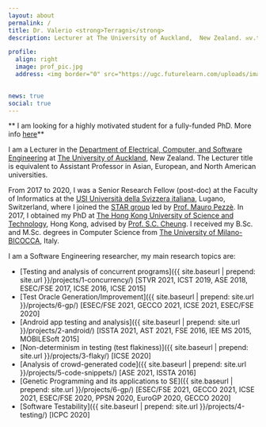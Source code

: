 ```yaml
---
layout: about
permalink: /
title: Dr. Valerio <strong>Terragni</strong>
description: Lecturer at The University of Auckland,  New Zealand. ✉️v.terragni AT auckland DOT ac DOT nz </a>

profile:
  align: right
  image: prof_pic.jpg
  address: <img border="0" src="https://ugc.futurelearn.com/uploads/images/eb/8c/eb8cfd6e-af59-4a09-a0f2-3e39078a7cb2.svg" height="60">
   

news: true
social: true
---
```

** I am looking for a highly motivated student for a fully-funded PhD. More info [here](https://valerio-terragni.github.io/phd-position-metamorphic-testing-auckland/)**

I am a Lecturer in the [Department of Electrical, Computer, and Software Engineering](https://www.auckland.ac.nz/en/engineering/about-the-faculty/electrical-computer-and-software-engineering.html) at [The University of Auckland](https://www.auckland.ac.nz/en.html), New Zealand. The Lecturer title is equivalent to Assistant Professor in Asian, European, and North American universities.


From 2017 to 2020, I was a Senior Research Fellow (post-doc) at the Faculty of Informatics at the [USI Università della Svizzera italiana](https://www.usi.ch/en), Lugano, Switzerland, where I joined the [STAR group](http://star.inf.usi.ch/#/home) led by [Prof. Mauro Pezzè](https://www.inf.usi.ch/faculty/pezze/). In 2017, I obtained my PhD at [The Hong Kong University of Science and Technology](https://www.ust.hk/home), Hong Kong, advised by [Prof. S.C. Cheung](https://www.cse.ust.hk/~scc/). I received my B.Sc. and M.Sc. degrees in Computer Science from [The University of Milano-BICOCCA](https://en.unimib.it/), Italy.

I am a Software Engineering researcher, my main research topics are:

+ [Testing and analysis of concurrent programs]({{ site.baseurl | prepend: site.url }}/projects/1-concurrency/) [STVR 2021, ICST 2019, ASE 2018, ESEC/FSE 2017, ICSE 2016, ICSE 2015]
+ [Test Oracle Generation/Improvement]({{ site.baseurl | prepend: site.url }}/projects/6-gp/) [ESEC/FSE 2021, GECCO 2021, ICSE 2021, ESEC/FSE 2020]
+ [Android app testing and analysis]({{ site.baseurl | prepend: site.url }}/projects/2-android/) [ISSTA 2021, AST 2021, FSE 2016, IEE MS 2015, MOBILESoft 2015]
+ [Non-determinism in testing (test flakiness)]({{ site.baseurl | prepend: site.url }}/projects/3-flaky/) [ICSE 2020]
+ [Analysis of crowd-generated code]({{ site.baseurl | prepend: site.url }}/projects/5-code-snippets/) [ASE 2021, ISSTA 2016]
+ [Genetic Programming and its applications to SE]({{ site.baseurl | prepend: site.url }}/projects/6-gp/) [ESEC/FSE 2021, GECCO 2021, ICSE 2021, ESEC/FSE 2020, PPSN 2020, EuroGP 2020, GECCO 2020]
+ [Software Testability]({{ site.baseurl | prepend: site.url }}/projects/4-testing/) [ICPC 2020]